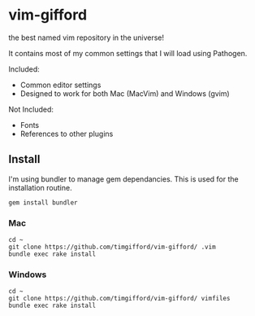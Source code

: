 # vim-gifford
the best named vim repository in the universe!

It contains most of my common settings that I will load using Pathogen.

Included:
 - Common editor settings
 - Designed to work for both Mac (MacVim) and Windows (gvim)

Not Included:
 - Fonts
 - References to other plugins

## Install
I'm using bundler to manage gem dependancies. This is used for the
installation routine.

```
gem install bundler
```

### Mac
```
cd ~
git clone https://github.com/timgifford/vim-gifford/ .vim
bundle exec rake install
```

### Windows
```
cd ~
git clone https://github.com/timgifford/vim-gifford/ vimfiles
bundle exec rake install
```


